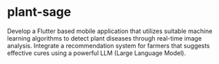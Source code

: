 # plant-sage
Develop a Flutter based mobile application that utilizes suitable machine learning algorithms to detect plant diseases through real-time image analysis. Integrate a recommendation system for farmers that suggests effective cures using a powerful LLM (Large Language Model).
